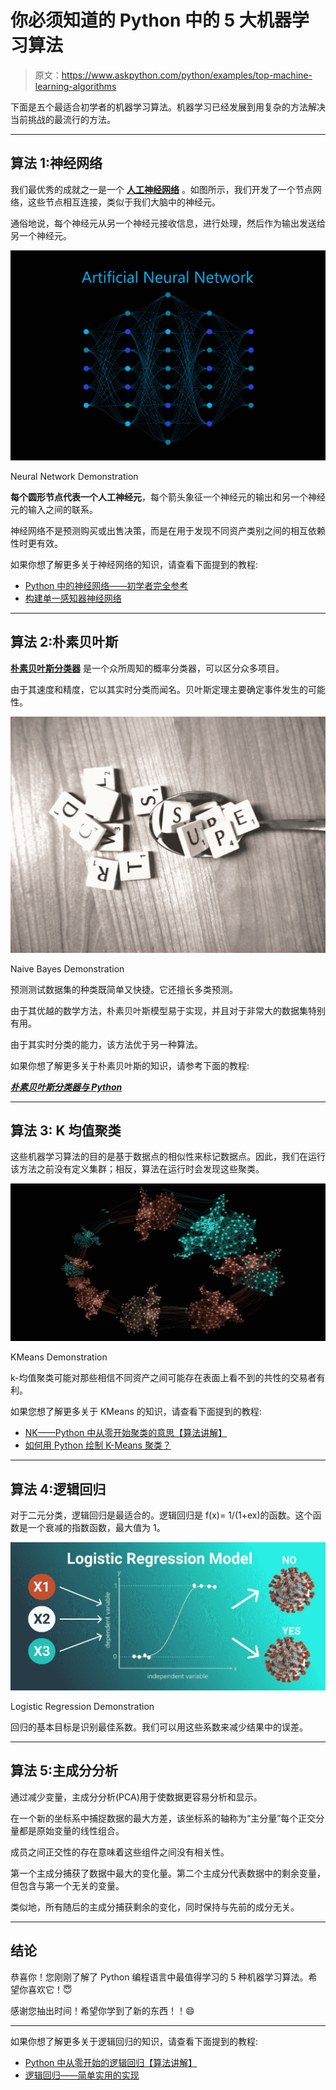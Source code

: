 # 你必须知道的 Python 中的 5 大机器学习算法

> 原文：<https://www.askpython.com/python/examples/top-machine-learning-algorithms>

下面是五个最适合初学者的机器学习算法。机器学习已经发展到用复杂的方法解决当前挑战的最流行的方法。

* * *

## 算法 1:神经网络

我们最优秀的成就之一是一个 **[人工神经网络](https://www.askpython.com/python/examples/neural-networks)** 。如图所示，我们开发了一个节点网络，这些节点相互连接，类似于我们大脑中的神经元。

通俗地说，每个神经元从另一个神经元接收信息，进行处理，然后作为输出发送给另一个神经元。

![Neural Network Demonstration -  top five machine learning algorithms for beginners](img/666bc5524ab8691883121a289a4d4f36.png)

Neural Network Demonstration

**每个圆形节点代表一个人工神经元**，每个箭头象征一个神经元的输出和另一个神经元的输入之间的联系。

神经网络不是预测购买或出售决策，而是在用于发现不同资产类别之间的相互依赖性时更有效。

如果你想了解更多关于神经网络的知识，请查看下面提到的教程:

*   [Python 中的神经网络——初学者完全参考](https://www.askpython.com/python/examples/neural-networks)
*   [构建单一感知器神经网络](https://www.askpython.com/python/examples/single-perceptron-neural-network)

* * *

## 算法 2:朴素贝叶斯

[**朴素贝叶斯分类器**](https://www.askpython.com/python/examples/naive-bayes-classifier) 是一个众所周知的概率分类器，可以区分众多项目。

由于其速度和精度，它以其实时分类而闻名。贝叶斯定理主要确定事件发生的可能性。

![Naive Bayes Demonstration](img/00b9ca9fda283e5bd42685b132286795.png)

Naive Bayes Demonstration

预测测试数据集的种类既简单又快捷。它还擅长多类预测。

由于其优越的数学方法，朴素贝叶斯模型易于实现，并且对于非常大的数据集特别有用。

由于其实时分类的能力，该方法优于另一种算法。

如果你想了解更多关于朴素贝叶斯的知识，请参考下面的教程:

[***朴素贝叶斯分类器与 Python***](https://www.askpython.com/python/examples/naive-bayes-classifier)

* * *

## 算法 3: K 均值聚类

这些机器学习算法的目的是基于数据点的相似性来标记数据点。因此，我们在运行该方法之前没有定义集群；相反，算法在运行时会发现这些聚类。

![KMeans Demonstration](img/a38a7c4dab144dc91cb81782c5c0d612.png)

KMeans Demonstration

k-均值聚类可能对那些相信不同资产之间可能存在表面上看不到的共性的交易者有利。

如果您想了解更多关于 KMeans 的知识，请查看下面提到的教程:

*   [N](https://www.askpython.com/python/examples/naive-bayes-classifier)[K——Python 中从零开始聚类的意思【算法讲解】](https://www.askpython.com/python/examples/k-means-clustering-from-scratch)
*   [如何用 Python 绘制 K-Means 聚类？](https://www.askpython.com/python/examples/plot-k-means-clusters-python)

* * *

## 算法 4:逻辑回归

对于二元分类，逻辑回归是最适合的。逻辑回归是 f(x)= 1/(1+ex)的函数。这个函数是一个衰减的指数函数，最大值为 1。

![Logistic Regression Demonstration](img/f060d5213d43ac6ffe647005f15b6d16.png)

Logistic Regression Demonstration

回归的基本目标是识别最佳系数。我们可以用这些系数来减少结果中的误差。

* * *

## 算法 5:主成分分析

通过减少变量，主成分分析(PCA)用于使数据更容易分析和显示。

在一个新的坐标系中捕捉数据的最大方差，该坐标系的轴称为“主分量”每个正交分量都是原始变量的线性组合。

成员之间正交性的存在意味着这些组件之间没有相关性。

第一个主成分捕获了数据中最大的变化量。第二个主成分代表数据中的剩余变量，但包含与第一个无关的变量。

类似地，所有随后的主成分捕获剩余的变化，同时保持与先前的成分无关。

* * *

## 结论

恭喜你！您刚刚了解了 Python 编程语言中最值得学习的 5 种机器学习算法。希望你喜欢它！😇

感谢您抽出时间！希望你学到了新的东西！！😄

* * *

如果你想了解更多关于逻辑回归的知识，请查看下面提到的教程:

*   [Python 中从零开始的逻辑回归【算法讲解】](https://www.askpython.com/python/examples/logistic-regression-from-scratch)
*   [逻辑回归——简单实用的实现](https://www.askpython.com/python/examples/logistic-regression)